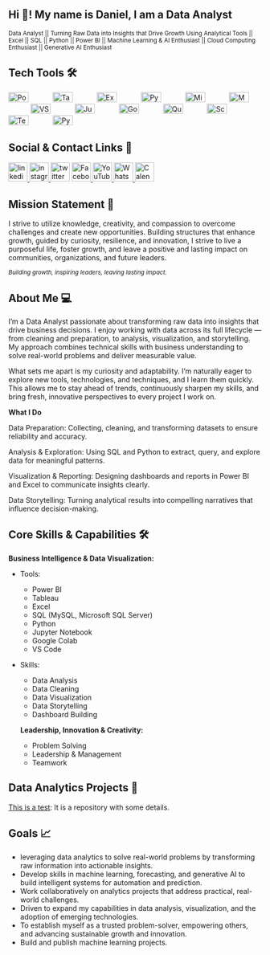 <h2 align="left">Hi 👋! My name is Daniel, I am a Data Analyst</h2>

<small>Data Analyst || Turning Raw Data into Insights that Drive Growth Using Analytical Tools || Excel || SQL || Python || Power BI || Machine Learning & AI Enthusiast || Cloud Computing Enthusiast || Generative AI Enthusiast</small>



###
##  Tech Tools 🛠️ 


<div align="left">

  <!-- Visualization -->
  <img src="https://upload.wikimedia.org/wikipedia/commons/c/cf/New_Power_BI_Logo.svg" height="20" width="40" alt="Power BI logo" />
  <img width="40" />
  <img src="https://cdn.worldvectorlogo.com/logos/tableau-software.svg" height="20" width="40" alt="Tableau logo" />
  <img width="40" />
  <img src="https://upload.wikimedia.org/wikipedia/commons/7/73/Microsoft_Excel_2013-2019_logo.svg" height="20" width="40" alt="Excel logo" />

  <img width="40" />

  <!-- Programming -->
  <img src="https://cdn.jsdelivr.net/gh/devicons/devicon/icons/python/python-original.svg" height="20" width="40" alt="Python logo" />

  <img width="40" />

  <!-- Databases -->
  <img src="https://cdn.jsdelivr.net/gh/devicons/devicon/icons/microsoftsqlserver/microsoftsqlserver-plain.svg" height="20" width="40" alt="Microsoft SQL Server logo" />
  <img width="40" />
  <img src="https://cdn.jsdelivr.net/gh/devicons/devicon/icons/mysql/mysql-original.svg" height="20" width="40" alt="MySQL logo" />

  <img width="40" />

  <!-- IDEs / Tools -->
  <img src="https://cdn.jsdelivr.net/gh/devicons/devicon/icons/vscode/vscode-original.svg" height="20" width="40" alt="VS Code logo" />
  <img width="40" />
  <img src="https://upload.wikimedia.org/wikipedia/commons/3/38/Jupyter_logo.svg" height="20" width="40" alt="Jupyter Notebook logo" />
  <img width="40" />
  <img src="https://colab.research.google.com/img/colab_favicon_256px.png" height="20" width="40" alt="Google Colab logo" />
  <img width="40" />
  <img src="https://www.pngkey.com/png/detail/265-2659706_integrate-quickbooks-online-quickbooks-logo-transparent.png" height="20" width="40" alt="QuickBooks logo" />

  <img width="40" />

  <!-- Machine Learning -->
  <img src="https://scikit-learn.org/stable/_static/scikit-learn-logo-small.png" height="20" width="40" alt="Scikit-learn logo" />
  <img width="40" />
  <img src="https://upload.wikimedia.org/wikipedia/commons/2/2d/Tensorflow_logo.svg" height="20" width="40" alt="TensorFlow logo" />
  <img width="40" />
  <img src="https://pytorch.org/assets/images/pytorch-logo.png" height="20" width="40" alt="PyTorch logo" />

</div>





###
## Social & Contact Links 🔗 

<div align="left">
  <a href="https://www.linkedin.com/in/daddyselby/" target="_blank">
    <img src="https://img.shields.io/static/v1?message=Connect&logo=linkedin&label=LinkedIn&color=d6ce93&logoColor=white&labelColor=0077B5&style=flat" height="38" alt="linkedin logo"  />
      <!-- Instagram-->
  </a>
    <a href="https://www.instagram.com/daddyselbyds/" target="_blank">
  <img src="https://img.shields.io/static/v1?message=Connect&logo=instagram&label=Instagram&color=d6ce93&logoColor=white&labelColor=fb6f92&style=flat" height="38" alt="instagram logo"  />

   </a>
  <img src="https://img.shields.io/static/v1?message=Tweet&logo=twitter&label=Twitter&color=d6ce93&logoColor=white&labelColor=1DA1F2&style=flat" height="38" alt="twitter logo"  />
  <!-- Facebook -->
   </a>
    <a href="https://web.facebook.com/daniel.addyselby" target="_blank">
<img src="https://img.shields.io/static/v1?message=Connect&logo=facebook&label=Facebook&color=d6ce93&logoColor=white&labelColor=1877F2&style=flat" height="38" alt="Facebook logo" />

<!-- YouTube -->
<img src="https://img.shields.io/static/v1?message=Subscribe&logo=youtube&label=YouTube&color=d6ce93&logoColor=white&labelColor=FF0000&style=flat" height="38" alt="YouTube logo" />

<!-- WhatsApp -->
<a href="https://wa.me/233244707120" target="_blank">
  <img src="https://img.shields.io/static/v1?message=Chat&logo=whatsapp&label=WhatsApp&color=d6ce93&logoColor=white&labelColor=128C7E&style=flat" height="38" alt="WhatsApp logo" />
</a>


<!-- Calendly -->
<a href="https://calendly.com/daddyselby" target="_blank">
  <img src="https://img.shields.io/static/v1?message=Schedule&logo=calendly&label=Calendly&color=d6ce93&logoColor=white&labelColor=00a2ff&style=flat" height="38" alt="Calendly logo" />
</a>

 </div>

### 

## Mission Statement 🎯 

I strive to utilize knowledge, creativity, and compassion to overcome challenges and create new opportunities. 
Building structures that enhance growth, guided by curiosity, resilience, and innovation, I strive to live a purposeful life, foster growth, and leave a positive and lasting impact on communities, organizations, and future leaders.

<sub>*Building growth, inspiring leaders, leaving lasting impact.*</sub>

 
###

## About Me :computer:

I’m a Data Analyst passionate about transforming raw data into insights that drive business decisions. I enjoy working with data across its full lifecycle — from cleaning and preparation, to analysis, visualization, and storytelling. My approach combines technical skills with business understanding to solve real-world problems and deliver measurable value.

What sets me apart is my curiosity and adaptability. I’m naturally eager to explore new tools, technologies, and techniques, and I learn them quickly. This allows me to stay ahead of trends, continuously sharpen my skills, and bring fresh, innovative perspectives to every project I work on.

**What I Do**

Data Preparation: Collecting, cleaning, and transforming datasets to ensure reliability and accuracy.

Analysis & Exploration: Using SQL and Python to extract, query, and explore data for meaningful patterns.

Visualization & Reporting: Designing dashboards and reports in Power BI and Excel to communicate insights clearly.

Data Storytelling: Turning analytical results into compelling narratives that influence decision-making.


## Core Skills & Capabilities :hammer_and_wrench: 

**Business Intelligence & Data Visualization:**
- Tools:
  - Power BI
  - Tableau
  - Excel
  - SQL (MySQL, Microsoft SQL Server)
  - Python
  - Jupyter Notebook
  - Google Colab
  - VS Code
- Skills:
  - Data Analysis
  - Data Cleaning
  - Data Visualization
  - Data Storytelling
  - Dashboard Building
  


  **Leadership, Innovation & Creativity:**
  - Problem Solving
  - Leadership & Management
  - Teamwork


## Data Analytics Projects :notebook:
[This is a test](https://github.com/DanielSelby/test): It is a repository with some details.




## Goals  📈
* leveraging data analytics to solve real-world problems by transforming raw information into actionable insights.
* Develop skills in machine learning, forecasting, and generative AI to build intelligent systems for automation and prediction.
* Work collaboratively on analytics projects that address practical, real-world challenges.
* Driven to expand my capabilities in data analysis, visualization, and the adoption of emerging technologies.
* To establish myself as a trusted problem-solver, empowering others, and advancing sustainable growth and innovation.
* Build and publish machine learning projects.
